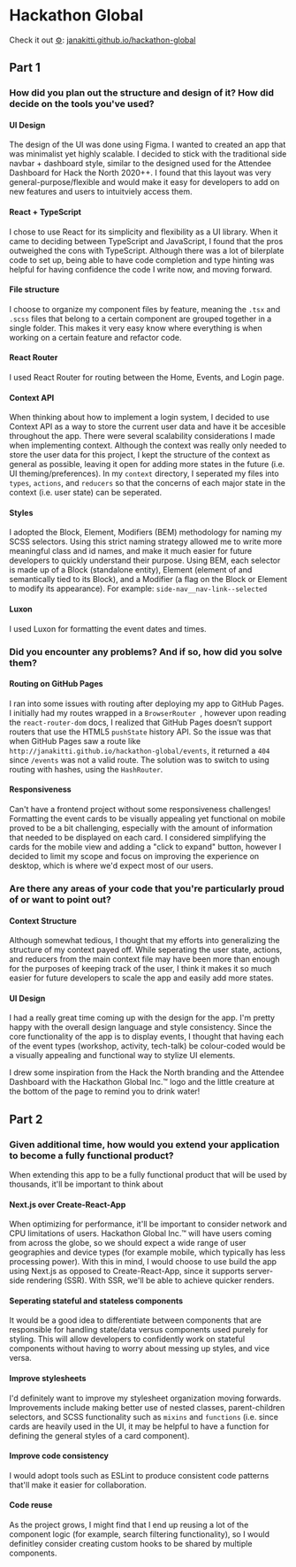 # Hackathon Global

Check it out [⚙️](https://emojipedia.org/gear/): [janakitti.github.io/hackathon-global](https://janakitti.github.io/hackathon-global)

## Part 1

### How did you plan out the structure and design of it? How did decide on the tools you've used?

#### UI Design

The design of the UI was done using Figma. I wanted to created an app that was minimalist yet highly scalable. I decided to stick with the traditional side navbar + dashboard style, similar to the designed used for the Attendee Dashboard for Hack the North 2020++. I found that this layout was very general-purpose/flexible and would make it easy for developers to add on new features and users to intuitviely access them.

#### React + TypeScript

I chose to use React for its simplicity and flexibility as a UI library. When it came to deciding between TypeScript and JavaScript, I found that the pros outweighed the cons with TypeScript. Although there was a lot of bilerplate code to set up, being able to have code completion and type hinting was helpful for having confidence the code I write now, and moving forward.

#### File structure

I choose to organize my component files by feature, meaning the `.tsx` and `.scss` files that belong to a certain component are grouped together in a single folder. This makes it very easy know where everything is when working on a certain feature and refactor code.

#### React Router

I used React Router for routing between the Home, Events, and Login page.

#### Context API

When thinking about how to implement a login system, I decided to use Context API as a way to store the current user data and have it be accesible throughout the app. There were several scalability considerations I made when implementing context. Although the context was really only needed to store the user data for this project, I kept the structure of the context as general as possible, leaving it open for adding more states in the future (i.e. UI theming/preferences). In my `context` directory, I seperated my files into `types`, `actions`, and `reducers` so that the concerns of each major state in the context (i.e. user state) can be seperated.

#### Styles

I adopted the Block, Element, Modifiers (BEM) methodology for naming my SCSS selectors. Using this strict naming strategy allowed me to write more meaningful class and id names, and make it much easier for future developers to quickly understand their purpose. Using BEM, each selector is made up of a Block (standalone entity), Element (element of and semantically tied to its Block), and a Modifier (a flag on the Block or Element to modify its appearance).  For example: `side-nav__nav-link--selected`

#### Luxon

I used Luxon for formatting the event dates and times.

### Did you encounter any problems? And if so, how did you solve them?

#### Routing on GitHub Pages

I ran into some issues with routing after deploying my app to GitHub Pages. I initially had my routes wrapped in a `BrowserRouter `, however upon reading the `react-router-dom` docs, I realized that GitHub Pages doesn’t support routers that use the HTML5 `pushState` history API. So the issue was that when GitHub Pages saw a route like `http://janakitti.github.io/hackathon-global/events`, it returned a `404` since `/events` was not a valid route. The solution was to switch to using routing with hashes, using the `HashRouter`. 

#### Responsiveness

Can't have a frontend project without some responsiveness challenges! Formatting the event cards to be visually appealing yet functional on mobile proved to be a bit challenging, especially with the amount of information that needed to be displayed on each card. I considered simplifying the cards for the mobile view and adding a "click to expand" button, however I decided to limit my scope and focus on improving the experience on desktop, which is where we'd expect most of our users.

### Are there any areas of your code that you're particularly proud of or want to point out?

#### Context Structure

Although somewhat tedious, I thought that my efforts into generalizing the structure of my context payed off. While seperating the user state, actions, and reducers from the main context file may have been more than enough for the purposes of keeping track of the user, I think it makes it so much easier for future developers to scale the app and easily add more states.

#### UI Design

I had a really great time coming up with the design for the app. I'm pretty happy with the overall design language and style consistency. Since the core functionality of the app is to display events, I thought that having each of the event types (workshop, activity, tech-talk) be colour-coded would be a visually appealing and functional way to stylize UI elements.

I drew some inspiration from the Hack the North branding and the Attendee Dashboard with the Hackathon Global Inc.™ logo and the little creature at the bottom of the page to remind you to drink water!

## Part 2

### Given additional time, how would you extend your application to become a fully functional product?

When extending this app to be a fully functional product that will be used by thousands, it'll be important to think about 

#### Next.js over Create-React-App

When optimizing for performance, it'll be important to consider network and CPU limitations of users. Hackathon Global Inc.™ will have users coming from across the globe, so we should expect a wide range of user geographies and device types (for example mobile, which typically has less processing power). With this in mind, I would choose to use build the app using Next.js as opposed to Create-React-App, since it supports server-side rendering (SSR). With SSR, we'll be able to achieve quicker renders.

#### Seperating stateful and stateless components

It would be a good idea to differentiate between components that are responsible for handling state/data versus components used purely for styling. This will allow developers to confidently work on stateful components without having to worry about messing up styles, and vice versa.

#### Improve stylesheets

I'd definitely want to improve my stylesheet organization moving forwards. Improvements include making better use of nested classes, parent-children selectors, and SCSS functionality such as `mixins` and `functions` (i.e. since cards are heavily used in the UI, it may be helpful to have a function for defining the general styles of a card component).

#### Improve code consistency

I would adopt tools such as ESLint to produce consistent code patterns that'll make it easier for collaboration.

#### Code reuse

As the project grows, I might find that I end up reusing a lot of the component logic (for example, search filtering functionality), so I would definitley consider creating custom hooks to be shared by multiple components.
